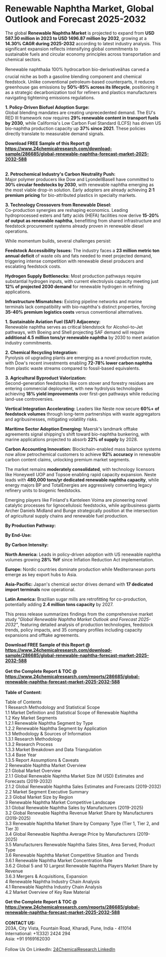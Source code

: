<h1>Renewable Naphtha Market, Global Outlook and Forecast 2025-2032</h1><p>The global <strong>Renewable Naphtha Market</strong> is projected to expand from <strong>USD 587.30 million in 2023 to USD 1496.87 million by 2032</strong>, growing at a <strong>14.30% CAGR during 2025-2032</strong> according to latest industry analysis. This significant expansion reflects intensifying global commitments to sustainable fuels and circular economy principles across transportation and chemical sectors.</p><p>Renewable naphthaâa 100% hydrocarbon bio-derivativeâhas carved a crucial niche as both a gasoline blending component and chemical feedstock. Unlike conventional petroleum-based counterparts, it reduces greenhouse gas emissions by <strong>50%-85% across its lifecycle</strong>, positioning it as a strategic decarbonization tool for refiners and plastics manufacturers navigating tightening emissions regulations.</p><p><strong>1. Policy-Driven Biofuel Adoption Surge:</strong><br>
Global blending mandates are creating unprecedented demand. The EU's RED III framework now requires <strong>29% renewable content in transport fuels by 2030</strong>, while California's Low Carbon Fuel Standard (LCFS) has driven US bio-naphtha production capacity up <strong>37% since 2021</strong>. These policies directly translate to measurable demand signals.</p><div><b>Download FREE Sample of this Report @ 
            <a href="https://www.24chemicalresearch.com/download-sample/286685/global-renewable-naphtha-forecast-market-2025-2032-588">
            https://www.24chemicalresearch.com/download-sample/286685/global-renewable-naphtha-forecast-market-2025-2032-588</a></b></div><br><p><strong>2. Petrochemical Industry's Carbon Neutrality Push:</strong><br>
Major polymer producers like Dow and LyondellBasell have committed to <strong>30% circular feedstocks by 2030</strong>, with renewable naphtha emerging as the most viable drop-in solution. Early adopters are already achieving <strong>2:1 premium pricing</strong> for bio-attributed plastics in specialty markets.</p><p><strong>3. Technology Crossovers from Renewable Diesel:</strong><br>
Co-production synergies are reshaping economics. Leading hydroprocessed esters and fatty acids (HEFA) facilities now derive <strong>15-20% of output as renewable naphtha</strong>, benefitting from shared infrastructure and feedstock procurement systems already proven in renewable diesel operations.</p><p>While momentum builds, several challenges persist:</p><p><strong>Feedstock Accessibility Issues:</strong> The industry faces a <strong>23 million metric ton annual deficit</strong> of waste oils and fats needed to meet projected demand, triggering intense competition with renewable diesel producers and escalating feedstock costs.</p><p><strong>Hydrogen Supply Bottlenecks:</strong> Most production pathways require substantial hydrogen inputs, with current electrolysis capacity meeting just <strong>12% of projected 2030 demand</strong> for renewable hydrogen in refining applications.</p><p><strong>Infrastructure Mismatches:</strong> Existing pipeline networks and marine terminals lack compatibility with bio-naphtha's distinct properties, forcing <strong>35-40% premium logistics costs</strong> versus conventional alternatives.</p><p><strong>1. Sustainable Aviation Fuel (SAF) Adjacency:</strong><br>
Renewable naphtha serves as critical blendstock for Alcohol-to-Jet pathways, with Boeing and Shell projecting SAF demand will require <strong>additional 4.5 million tons/yr renewable naphtha</strong> by 2030 to meet aviation industry commitments.</p><p><strong>2. Chemical Recycling Integration:</strong><br>
Pyrolysis oil upgrading plants are emerging as a novel production route, with Dow's recent investments enabling <strong>72-78% lower carbon naphtha</strong> from plastic waste streams compared to fossil-based equivalents.</p><p><strong>3. Agricultural Byproduct Valorization:</strong><br>
Second-generation feedstocks like corn stover and forestry residues are entering commercial deployment, with new hydrolysis technologies achieving <strong>18% yield improvements</strong> over first-gen pathways while reducing land-use controversies.</p><p><strong>Vertical Integration Accelerating:</strong> Leaders like Neste now secure <strong>60%+ of feedstock volumes</strong> through long-term partnerships with waste aggregators and agribusinesses, mitigating volatility risks.</p><p><strong>Maritime Sector Adoption Emerging:</strong> Maersk's landmark offtake agreements signal shipping's shift toward bio-naphtha bunkering, with marine applications projected to absorb <strong>22% of supply</strong> by 2028.</p><p><strong>Carbon Accounting Innovation:</strong> Blockchain-enabled mass balance systems now allow petrochemical customers to achieve <strong>92% accuracy</strong> in renewable carbon content claims, unlocking premium market segments.</p><p>The market remains <strong>moderately consolidated</strong>, with technology licensors like Honeywell UOP and Topsoe enabling rapid capacity expansion. Neste leads with <strong>480,000 tons/yr dedicated renewable naphtha capacity</strong>, while energy majors BP and TotalEnergies are aggressively converting legacy refinery units to biogenic feedstocks.</p><p>Emerging players like Finland's Kanteleen Voima are pioneering novel catalytic processes for lignocellulosic feedstocks, while agribusiness giants Archer Daniels Midland and Bunge strategically position at the intersection of agricultural supply chains and renewable fuel production.</p><p><strong>By Production Pathway:</strong></p><p><strong>By End-Use:</strong></p><p><strong>By Carbon Intensity:</strong></p><p><strong>North America:</strong> Leads in policy-driven adoption with US renewable naphtha volumes growing <strong>28% YoY</strong> since Inflation Reduction Act implementation.</p><p><strong>Europe:</strong> Nordic countries dominate production while Mediterranean ports emerge as key export hubs to Asia.</p><p><strong>Asia-Pacific:</strong> Japan's chemical sector drives demand with <strong>17 dedicated import terminals</strong> now operational.</p><p><strong>Latin America:</strong> Brazilian sugar mills are retrofitting for co-production, potentially adding <strong>2.4 million tons capacity</strong> by 2027.</p><p>This press release summarizes findings from the comprehensive market study <em>"Global Renewable Naphtha Market Outlook and Forecast 2025-2032"</em>, featuring detailed analysis of production technologies, feedstock trends, policy impacts, and 35 company profiles including capacity expansions and offtake agreements.</p><div><b>Download FREE Sample of this Report @ 
            <a href="https://www.24chemicalresearch.com/download-sample/286685/global-renewable-naphtha-forecast-market-2025-2032-588">
            https://www.24chemicalresearch.com/download-sample/286685/global-renewable-naphtha-forecast-market-2025-2032-588</a></b></div><br><div><b>Get the Complete Report & TOC @ 
            <a href="https://www.24chemicalresearch.com/reports/286685/global-renewable-naphtha-forecast-market-2025-2032-588">
            https://www.24chemicalresearch.com/reports/286685/global-renewable-naphtha-forecast-market-2025-2032-588</a></b></div><br>
            <b>Table of Content:</b><p>Table of Contents<br />
1 Research Methodology and Statistical Scope<br />
1.1 Market Definition and Statistical Scope of Renewable Naphtha<br />
1.2 Key Market Segments<br />
1.2.1 Renewable Naphtha Segment by Type<br />
1.2.2 Renewable Naphtha Segment by Application<br />
1.3 Methodology & Sources of Information<br />
1.3.1 Research Methodology<br />
1.3.2 Research Process<br />
1.3.3 Market Breakdown and Data Triangulation<br />
1.3.4 Base Year<br />
1.3.5 Report Assumptions & Caveats<br />
2 Renewable Naphtha Market Overview<br />
2.1 Global Market Overview<br />
2.1.1 Global Renewable Naphtha Market Size (M USD) Estimates and Forecasts (2019-2032)<br />
2.1.2 Global Renewable Naphtha Sales Estimates and Forecasts (2019-2032)<br />
2.2 Market Segment Executive Summary<br />
2.3 Global Market Size by Region<br />
3 Renewable Naphtha Market Competitive Landscape<br />
3.1 Global Renewable Naphtha Sales by Manufacturers (2019-2025)<br />
3.2 Global Renewable Naphtha Revenue Market Share by Manufacturers (2019-2025)<br />
3.3 Renewable Naphtha Market Share by Company Type (Tier 1, Tier 2, and Tier 3)<br />
3.4 Global Renewable Naphtha Average Price by Manufacturers (2019-2025)<br />
3.5 Manufacturers Renewable Naphtha Sales Sites, Area Served, Product Type<br />
3.6 Renewable Naphtha Market Competitive Situation and Trends<br />
3.6.1 Renewable Naphtha Market Concentration Rate<br />
3.6.2 Global 5 and 10 Largest Renewable Naphtha Players Market Share by Revenue<br />
3.6.3 Mergers & Acquisitions, Expansion<br />
4 Renewable Naphtha Industry Chain Analysis<br />
4.1 Renewable Naphtha Industry Chain Analysis<br />
4.2 Market Overview of Key Raw Material</p><div><b>Get the Complete Report & TOC @ 
            <a href="https://www.24chemicalresearch.com/reports/286685/global-renewable-naphtha-forecast-market-2025-2032-588">
            https://www.24chemicalresearch.com/reports/286685/global-renewable-naphtha-forecast-market-2025-2032-588</a></b></div><br><b>CONTACT US:</b><br>
            203A, City Vista, Fountain Road, Kharadi, Pune, India - 411014<br>
            International: +1(332) 2424 294<br>
            Asia: +91 9169162030 <br><br>
            Follow Us On LinkedIn: <a href="https://www.linkedin.com/company/24chemicalresearch/">24ChemicalResearch LinkedIn</a>